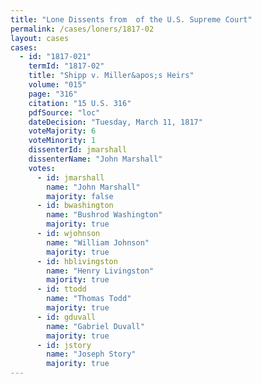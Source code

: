 ```yaml
---
title: "Lone Dissents from  of the U.S. Supreme Court"
permalink: /cases/loners/1817-02
layout: cases
cases:
  - id: "1817-021"
    termId: "1817-02"
    title: "Shipp v. Miller&apos;s Heirs"
    volume: "015"
    page: "316"
    citation: "15 U.S. 316"
    pdfSource: "loc"
    dateDecision: "Tuesday, March 11, 1817"
    voteMajority: 6
    voteMinority: 1
    dissenterId: jmarshall
    dissenterName: "John Marshall"
    votes:
      - id: jmarshall
        name: "John Marshall"
        majority: false
      - id: bwashington
        name: "Bushrod Washington"
        majority: true
      - id: wjohnson
        name: "William Johnson"
        majority: true
      - id: hblivingston
        name: "Henry Livingston"
        majority: true
      - id: ttodd
        name: "Thomas Todd"
        majority: true
      - id: gduvall
        name: "Gabriel Duvall"
        majority: true
      - id: jstory
        name: "Joseph Story"
        majority: true
---
```

